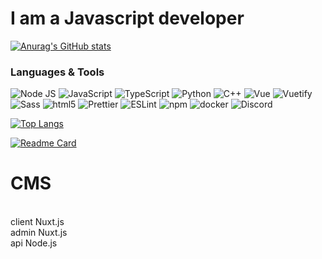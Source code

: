 # I am a Javascript developer

[![Anurag's GitHub stats](https://github-readme-stats.vercel.app/api?username=WhiteNeofetch&show_icons=true&theme=radical)](https://github.com/WhiteNeofetch/github-readme-stats)


### Languages & Tools
<img alt="Node JS" src="https://img.shields.io/badge/-Node%20JS-43853d?style=flat-square&logo=Node.js&logoColor=white" /> <img alt="JavaScript" src="https://img.shields.io/badge/-JavaScript-edb200?style=flat-square&logo=javascript&logoColor=white" /> <img alt="TypeScript" src="https://img.shields.io/badge/-TypeScript-235a96?style=flat-square&logo=typescript&logoColor=white" /> <img alt="Python" src="https://img.shields.io/badge/-Python-397ab2?style=flat-square&logo=Python&logoColor=white" /> <img alt="C++" src="https://img.shields.io/badge/-C++-6294cb?style=flat-square&logo=C%2B%2B&logoColor=white" /> <img alt="Vue" src="https://img.shields.io/badge/-Vue-384960?style=flat-square&logo=vue.js&logoColor=white" /> <img alt="Vuetify" src="https://img.shields.io/badge/-Vuetify-1696f5?style=flat-square&logo=vuetify&logoColor=white" /> <img alt="Sass" src="https://img.shields.io/badge/-Sass-CC6699?style=flat-square&logo=sass&logoColor=white" /> <img alt="html5" src="https://img.shields.io/badge/-HTML5-E34F26?style=flat-square&logo=html5&logoColor=white" /> <img alt="Prettier" src="https://img.shields.io/badge/-Prettier-1a2b34?style=flat-square&logo=prettier&logoColor=white" /> <img alt="ESLint" src="https://img.shields.io/badge/-ESLint-6c6cdf?style=flat-square&logo=ESLint&logoColor=white" /> <img alt="npm" src="https://img.shields.io/badge/-NPM-CB3837?style=flat-square&logo=npm&logoColor=white" /> <img alt="docker" src="https://img.shields.io/badge/-Docker-1390b6?style=flat-square&logo=Docker&logoColor=white" /> <img alt="Discord" src="https://img.shields.io/badge/-Discord-36393F?style=flat-square&logo=discord&logoColor=white" />


[![Top Langs](https://github-readme-stats.vercel.app/api/top-langs/?username=WhiteNeofetch&show_icons=true&theme=synthwave)](https://github.com/WhiteNeofetch/github-readme-stats)



[![Readme Card](https://github-readme-stats.vercel.app/api/pin/?username=whiteneofetch&repo=cms&show_icons=true&theme=dracula)](https://github.com/whiteneofetch/cms)
<br>
# CMS 
<br>
client Nuxt.js
<br>
admin Nuxt.js
<br>
api Node.js

